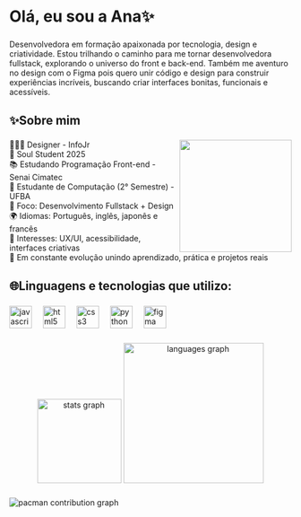 <h1 align="left">Olá, eu sou a Ana✨</h1>

###

<p align="left">Desenvolvedora em formação apaixonada por tecnologia, design e criatividade. Estou trilhando o caminho para me tornar desenvolvedora fullstack, explorando o universo do front e back-end. Também me aventuro no design com o Figma pois quero unir código e design para construir experiências incríveis, buscando criar interfaces bonitas, funcionais e acessíveis. </p>

###

<h2 align="left">✨Sobre mim</h2>

###

<img align="right" height="200" src="https://media1.tenor.com/m/1VEnfKkMGikAAAAd/lofi-girl-music.gif"  />

###

<p align="left">👩🏽‍💻 Designer - InfoJr <br>🌟 Soul Student 2025 <br>📚 Estudando Programação Front-end - Senai Cimatec  <br>🚀 Estudante de Computação (2° Semestre) - UFBA <br>🎯 Foco: Desenvolvimento Fullstack + Design <br>🌍 Idiomas: Português, inglês, japonês e francês <br>🎨 Interesses: UX/UI, acessibilidade, interfaces criativas <br>📖 Em constante evolução unindo aprendizado, prática e projetos reais </p>

###

<h2 align="left">🌐Linguagens e tecnologias que utilizo:</h2>

###

<div align="left">
  <img src="https://cdn.jsdelivr.net/gh/devicons/devicon/icons/javascript/javascript-original.svg" height="40" alt="javascript logo"  />
  <img width="12" />
  <img src="https://cdn.jsdelivr.net/gh/devicons/devicon/icons/html5/html5-original.svg" height="40" alt="html5 logo"  />
  <img width="12" />
  <img src="https://cdn.jsdelivr.net/gh/devicons/devicon/icons/css3/css3-original.svg" height="40" alt="css3 logo"  />
  <img width="12" />
  <img src="https://cdn.jsdelivr.net/gh/devicons/devicon/icons/python/python-original.svg" height="40" alt="python logo"  />
  <img width="12" />
  <img src="https://cdn.jsdelivr.net/gh/devicons/devicon/icons/figma/figma-original.svg" height="40" alt="figma logo"  />
</div>

###

<div align="center">
  <img src="https://github-readme-stats.vercel.app/api?username=alro25&hide_title=false&hide_rank=false&show_icons=true&include_all_commits=true&count_private=true&disable_animations=false&theme=dracula&locale=en&hide_border=false" height="150" alt="stats graph"  />
  <img src="https://github-readme-stats.vercel.app/api/top-langs?username=alro25&locale=en&hide_title=false&layout=compact&card_width=320&langs_count=5&theme=dracula&hide_border=false" height="250" alt="languages graph"  />
</div>

###

<picture>
  <source media="(prefers-color-scheme: dark)" srcset="https://raw.githubusercontent.com/alro25/alro25/output/pacman-contribution-graph-dark.svg">
  <source media="(prefers-color-scheme: light)" srcset="https://raw.githubusercontent.com/analro25/alro25/output/pacman-contribution-graph.svg">
  <img alt="pacman contribution graph" src="https://raw.githubusercontent.com/maurodesouz/alro25/output/pacman-contribution-graph.svg">
</picture>

###
